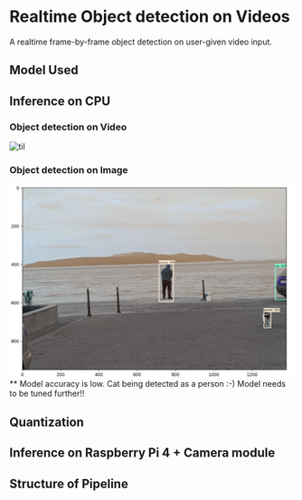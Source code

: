 # Realtime Object detection on Videos
A realtime frame-by-frame object detection on user-given video input.


## Model Used


## Inference on CPU

### Object detection on Video
![til](https://github.com/vivupadi/object_detection/blob/main/Data/Obj_detect.gif)


### Object detection on Image
![til](https://github.com/vivupadi/object_detection/blob/main/Data/obj_detect.jpg)
** Model accuracy is low. Cat being detected as a person :-) Model needs to be tuned further!! 


## Quantization


## Inference on Raspberry Pi 4 + Camera module


## Structure of Pipeline
